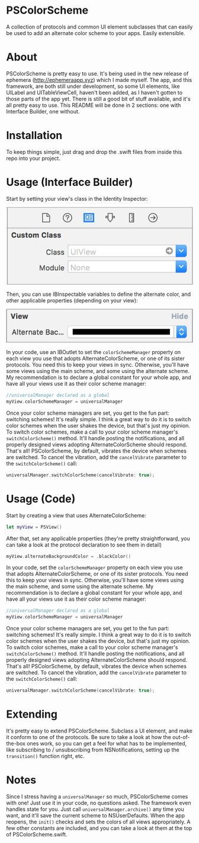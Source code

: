 # PSColorScheme
A collection of protocols and common UI element subclasses that can easily be used to add an alternate color scheme to your apps. Easily extensible.


# About
PSColorScheme is pretty easy to use. It's being used in the new release of ephemera (http://ephemeraapp.xyz) which I made myself. The app, and this framework, are both still under development, so some UI elements, like UILabel and UITableViewCell, haven't been added, as I haven't gotten to those parts of the app yet. There is still a good bit of stuff available, and it's all pretty easy to use. This README will be done in 2 sections: one with Interface Builder, one without.


# Installation
To keep things simple, just drag and drop the .swift files from inside this repo into your project.


# Usage (Interface Builder)
Start by setting your view's class in the Identity Inspector:

![Identity Inspector](https://github.com/theprangnetwork/PSColorScheme/blob/master/images/identity%20inspector.png)


Then, you can use IBInspectable variables to define the alternate color, and other applicable properties (depending on your view): 

![Properties](https://github.com/theprangnetwork/PSColorScheme/blob/master/images/properties.png)


In your code, use an IBOutlet to set the `colorSchemeManager` property on each view you use that adopts AlternateColorScheme, or one of its sister protocols. You need this to keep your views in sync. Otherwise, you'll have some views using the main scheme, and some using the alternate scheme. My recommendation is to declare a global constant for your whole app, and have all your views use it as their color scheme manager:

```Swift
//universalManager declared as a global
myView.colorSchemeManager = universalManager
```

Once your color scheme managers are set, you get to the fun part: switching schemes! It's really simple. I think a great way to do it is to switch color schemes when the user shakes the device, but that's just my opinion. To switch color schemes, make a call to your color scheme manager's `switchColorScheme()` method. It'll handle posting the notifications, and all properly designed views adopting AlternateColorScheme should respond. That's all! PSColorScheme, by default, vibrates the device when schemes are switched. To cancel the vibration, add the `cancelVibrate` parameter to the `switchColorScheme()` call:

```Swift
universalManager.switchColorScheme(cancelVibrate: true);
```


# Usage (Code)
Start by creating a view that uses AlternateColorScheme:

```Swift 
let myView = PSView()
```

After that, set any applicable properties (they're pretty straightforward, you can take a look at the protocol declaration to see them in detail)

```Swift
myView.alternateBackgroundColor = .blackColor()
```


In your code, set the `colorSchemeManager` property on each view you use that adopts AlternateColorScheme, or one of its sister protocols. You need this to keep your views in sync. Otherwise, you'll have some views using the main scheme, and some using the alternate scheme. My recommendation is to declare a global constant for your whole app, and have all your views use it as their color scheme manager:

```Swift
//universalManager declared as a global
myView.colorSchemeManager = universalManager
```

Once your color scheme managers are set, you get to the fun part: switching schemes! It's really simple. I think a great way to do it is to switch color schemes when the user shakes the device, but that's just my opinion. To switch color schemes, make a call to your color scheme manager's `switchColorScheme()` method. It'll handle posting the notifications, and all properly designed views adopting AlternateColorScheme should respond. That's all! PSColorScheme, by default, vibrates the device when schemes are switched. To cancel the vibration, add the `cancelVibrate` parameter to the `switchColorScheme()` call:

```Swift
universalManager.switchColorScheme(cancelVibrate: true);
```


# Extending
It's pretty easy to extend PSColorScheme. Subclass a UI element, and make it conform to one of the protocols. Be sure to take a look at how the out-of-the-box ones work, so you can get a feel for what has to be implemented, like subscribing to / unsubscribing from NSNotifications, setting up the `transition()` function right, etc.


# Notes
Since I stress having a `universalManager` so much, PSColorScheme comes with one! Just use it in your code, no questions asked. The framework even handles state for you. Just call `universalManager.archive()` any time you want, and it'll save the current scheme to NSUserDefaults. When the app reopens, the `init()` checks and sets the colors of all views appropriately. A few other constants are included, and you can take a look at them at the top of PSColorScheme.swift.
